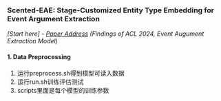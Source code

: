 ### Scented-EAE: Stage-Customized Entity Type Embedding for Event Argument Extraction
*[Start here] - [Paper Address](https://aclanthology.org/2024.findings-acl.309.pdf) (Findings of ACL 2024, Event Augument Extraction Model)*

#### 1. Data Preprocessing
1. 运行preprocess.sh得到模型可读入数据
2. 运行run.sh训练评估测试
3. scripts里面是每个模型的训练参数
